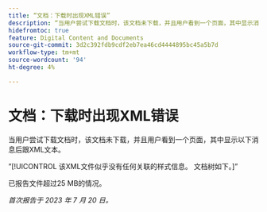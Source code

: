 ```yaml
---
title: “文档：下载时出现XML错误”
description: “当用户尝试下载文档时，该文档未下载，并且用户看到一个页面，其中显示消息后跟XML文本。”
hidefromtoc: true
feature: Digital Content and Documents
source-git-commit: 3d2c392fdb9cdf2eb7ea46cd4444895bc45a5b7d
workflow-type: tm+mt
source-wordcount: '94'
ht-degree: 4%

---
```



# 文档：下载时出现XML错误

<!--WF, WFP TOCs-->

当用户尝试下载文档时，该文档未下载，并且用户看到一个页面，其中显示以下消息后跟XML文本。

”[!UICONTROL 该XML文件似乎没有任何关联的样式信息。 文档树如下。]”

已报告文件超过25 MB的情况。

_首次报告于 2023 年 7 月 20 日。_
